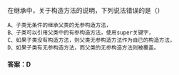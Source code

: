 在继承中，关于构造方法的说明，下列说法错误的是（）
```  
A、子类无条件的继承父类的无参构造方法，
B、子类可以引用父类中的有参构造方法，使用super关键字，
C、如果子类没有构造方法，则父类无参构造方法作为自已的构造方法，
D、如果子类有无参构造方法，而父类的无参构造方法则被覆盖。
```
#### 答案：D 